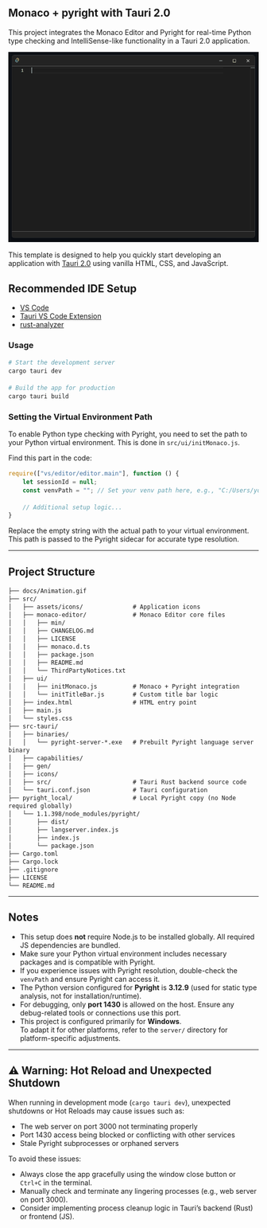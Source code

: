 ## Monaco + pyright with Tauri 2.0

This project integrates the Monaco Editor and Pyright for real-time Python type checking and IntelliSense-like functionality in a Tauri 2.0 application.

![Demo](docs/Animation.gif)

This template is designed to help you quickly start developing an application with [Tauri 2.0](https://tauri.app/) using vanilla HTML, CSS, and JavaScript.

## Recommended IDE Setup

- [VS Code](https://code.visualstudio.com/)
- [Tauri VS Code Extension](https://marketplace.visualstudio.com/items?itemName=tauri-apps.tauri-vscode)
- [rust-analyzer](https://marketplace.visualstudio.com/items?itemName=rust-lang.rust-analyzer)

### Usage

```bash
# Start the development server
cargo tauri dev

# Build the app for production
cargo tauri build
```

### Setting the Virtual Environment Path

To enable Python type checking with Pyright, you need to set the path to your Python virtual environment. This is done in `src/ui/initMonaco.js`.

Find this part in the code:

```javascript
require(["vs/editor/editor.main"], function () {
    let sessionId = null;
    const venvPath = ""; // Set your venv path here, e.g., "C:/Users/you/.virtualenvs/myenv"

    // Additional setup logic...
}
```

Replace the empty string with the actual path to your virtual environment. This path is passed to the Pyright sidecar for accurate type resolution.

---

## Project Structure

```
├── docs/Animation.gif              
├── src/
│   ├── assets/icons/              # Application icons
│   ├── monaco-editor/             # Monaco Editor core files
│   │   ├── min/
│   │   ├── CHANGELOG.md
│   │   ├── LICENSE
│   │   ├── monaco.d.ts
│   │   ├── package.json
│   │   ├── README.md
│   │   └── ThirdPartyNotices.txt
│   ├── ui/
│   │   ├── initMonaco.js          # Monaco + Pyright integration
│   │   └── initTitleBar.js        # Custom title bar logic
│   ├── index.html                 # HTML entry point
│   ├── main.js
│   └── styles.css
├── src-tauri/
│   ├── binaries/
│   │   └── pyright-server-*.exe   # Prebuilt Pyright language server binary
│   ├── capabilities/
│   ├── gen/
│   ├── icons/
│   ├── src/                       # Tauri Rust backend source code
│   └── tauri.conf.json            # Tauri configuration
├── pyright_local/                 # Local Pyright copy (no Node required globally)
│   └── 1.1.398/node_modules/pyright/
│       ├── dist/
│       ├── langserver.index.js
│       ├── index.js
│       └── package.json
├── Cargo.toml
├── Cargo.lock
├── .gitignore
├── LICENSE
└── README.md
```

---

## Notes

- This setup does **not** require Node.js to be installed globally. All required JS dependencies are bundled.
- Make sure your Python virtual environment includes necessary packages and is compatible with Pyright.
- If you experience issues with Pyright resolution, double-check the `venvPath` and ensure Pyright can access it.
- The Python version configured for **Pyright** is **3.12.9** (used for static type analysis, not for installation/runtime).
- For debugging, only **port 1430** is allowed on the host. Ensure any debug-related tools or connections use this port.
- This project is configured primarily for **Windows**.  
  To adapt it for other platforms, refer to the `server/` directory for platform-specific adjustments.
  
---

## ⚠️ Warning: Hot Reload and Unexpected Shutdown

When running in development mode (`cargo tauri dev`), unexpected shutdowns or Hot Reloads may cause issues such as:

- The web server on port 3000 not terminating properly
- Port 1430 access being blocked or conflicting with other services
- Stale Pyright subprocesses or orphaned servers

To avoid these issues:

- Always close the app gracefully using the window close button or `Ctrl+C` in the terminal.
- Manually check and terminate any lingering processes (e.g., web server on port 3000).
- Consider implementing process cleanup logic in Tauri’s backend (Rust) or frontend (JS).